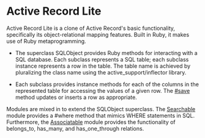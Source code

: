 Active Record Lite
============

Active Record Lite is a clone of Active Record's basic functionality, specifically its object-relational mapping features. Built in Ruby, it makes use of Ruby metaprogramming.

* The superclass SQLObject provides Ruby methods for interacting with a SQL database. Each subclass represents a SQL table; each subclass instance represents a row in the table. The table name is achieved by pluralizing the class name using the active_support/inflector library.

* Each subclass provides instance methods for each of the columns in the represented table for accessing the values of a given row. The [#save] method updates or inserts a row as appropriate.

Modules are mixed in to extend the SQLObject superclass. The [Searchable] module provides a #where method that mimics WHERE statements in SQL. Furthermore, the [Associatable] module provides the functionality of belongs_to, has_many, and has_one_through relations.

[#save]: ./lib/01_sql_object.rb
[Searchable]: ./lib/02_searchable.rb
[Associatable]: ./lib/03_associatable.rb



